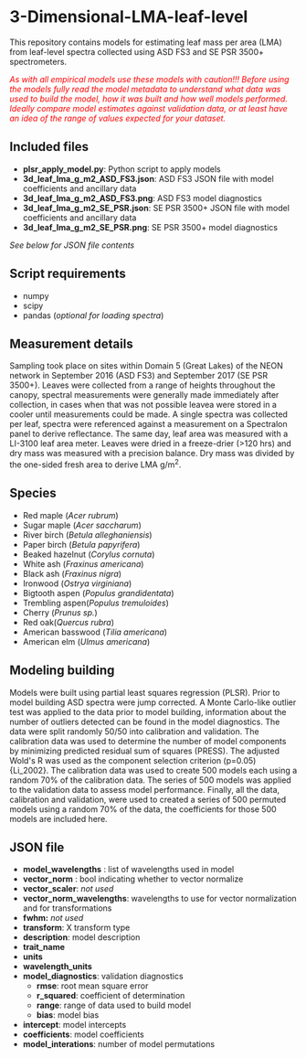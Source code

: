 # 3-Dimensional-LMA-leaf-level

This repository contains models for estimating leaf mass per area (LMA) from leaf-level
spectra collected using ASD FS3 and SE PSR 3500+ spectrometers.

<span style="color:red">*As with all empirical models use these models with caution!!! Before using the models fully read the model metadata to understand what data was used to build the model, how it was built and how well models performed.
Ideally compare model estimates against validation data, or at least have an idea of the range of values expected for your dataset.*</span>

## Included files
- **plsr\_apply\_model.py**: Python script to apply models
- **3d_leaf\_lma\_g\_m2\_ASD\_FS3.json**: ASD FS3 JSON file with model coefficients and ancillary data
- **3d_leaf\_lma\_g\_m2\_ASD\_FS3.png**: ASD FS3 model diagnostics
- **3d_leaf\_lma\_g\_m2\_SE\_PSR.json**: SE PSR 3500+ JSON file with model coefficients and ancillary data
- **3d_leaf\_lma\_g\_m2\_SE\_PSR.png**: SE PSR 3500+ model diagnostics

*See below for JSON file contents*

## Script requirements
- numpy
- scipy
- pandas (*optional for loading spectra*)

## Measurement details

Sampling took place on sites within Domain 5 (Great Lakes) of the NEON network in September 2016
(ASD FS3) and September 2017 (SE PSR 3500+). Leaves were collected from a range of heights
throughout the canopy, spectral measurements were generally made immediately after collection, in
cases when that was not possible leavea were stored in a cooler until measurements could be made. A
single spectra was collected per leaf, spectra were referenced against a measurement on a Spectralon panel
to derive reflectance. The same day, leaf area was measured with a LI-3100 leaf area meter. Leaves
were dried in a freeze-drier (>120 hrs) and dry mass was measured with a precision balance. Dry mass
was divided by the one-sided fresh area to derive LMA g/m<sup>2</sup>.

## Species
- Red maple (*Acer rubrum*)
- Sugar maple (*Acer saccharum*)
- River birch (*Betula alleghaniensis*)
- Paper birch (*Betula papyrifera*)
- Beaked hazelnut (*Corylus cornuta*)
- White ash (*Fraxinus americana*)
- Black ash (*Fraxinus nigra*)
- Ironwood (*Ostrya virginiana*)
- Bigtooth aspen (*Populus grandidentata*)
- Trembling aspen(*Populus tremuloides*)
- Cherry (*Prunus sp.*)
- Red oak(*Quercus rubra*)
- American basswood (*Tilia americana*)
- American elm (*Ulmus americana*)

## Modeling building 
Models were built using partial least squares regression (PLSR). Prior to model building ASD
spectra were jump corrected. A Monte Carlo-like outlier test was applied to the data prior to model
building, information about the number of outliers detected can be found in the model
diagnostics. The data were split randomly 50/50 into calibration and validation. The calibration
data was used to determine the number of model components by minimizing predicted residual sum of squares
(PRESS). The adjusted Wold's R was used as the component selection criterion (p=0.05) {Li_2002}. The
calibration data was used to create 500 models each using a random 70% of the calibration data. The
series of 500 models was applied to the validation data to assess model performance. Finally, all the data,
calibration and validation, were used to created a series of 500 permuted models using a random 70% of the
data, the coefficients for those 500 models are included here.

## JSON file

- **model\_wavelengths** : list of wavelengths used in model
- **vector\_norm** : bool indicating whether to vector normalize
- **vector\_scaler**: *not used*
- **vector\_norm\_wavelengths**: wavelengths to use for vector normalization and for transformations
- **fwhm:**  *not used*
- **transform**: X transform type
- **description**: model description
- **trait\_name**
- **units**
- **wavelength\_units** 
- **model\_diagnostics**: validation diagnostics
  - **rmse**: root mean square error
  - **r_squared**: coefficient of determination
  - **range**: range of data used to build model
  - **bias**: model bias
- **intercept**: model intercepts
- **coefficients**: model coefficients
- **model\_interations**: number of model permutations

